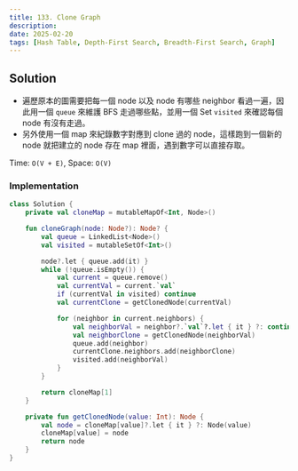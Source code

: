 ```yaml
---
title: 133. Clone Graph
description:
date: 2025-02-20
tags: [Hash Table, Depth-First Search, Breadth-First Search, Graph]
---
```


## Solution

- 遍歷原本的圖需要把每一個 node 以及 node 有哪些 neighbor 看過一遍，因此用一個 `queue` 來維護 BFS 走過哪些點，並用一個 Set `visited` 來確認每個 node 有沒有走過。
- 另外使用一個 map 來紀錄數字對應到 clone 過的 node，這樣跑到一個新的 node 就把建立的 node 存在 map 裡面，遇到數字可以直接存取。

Time: `O(V + E)`, Space: `O(V)`

### Implementation

```kotlin
class Solution {
    private val cloneMap = mutableMapOf<Int, Node>()

    fun cloneGraph(node: Node?): Node? {
        val queue = LinkedList<Node>()
        val visited = mutableSetOf<Int>()

        node?.let { queue.add(it) }
        while (!queue.isEmpty()) {
            val current = queue.remove()
            val currentVal = current.`val`
            if (currentVal in visited) continue
            val currentClone = getClonedNode(currentVal)

            for (neighbor in current.neighbors) {
                val neighborVal = neighbor?.`val`?.let { it } ?: continue
                val neighborClone = getClonedNode(neighborVal)
                queue.add(neighbor)
                currentClone.neighbors.add(neighborClone)
                visited.add(neighborVal)
            }
        }

        return cloneMap[1]
    }

    private fun getClonedNode(value: Int): Node {
        val node = cloneMap[value]?.let { it } ?: Node(value)
        cloneMap[value] = node
        return node
    }
}
```
